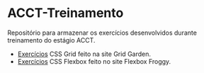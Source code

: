 # ACCT-Treinamento

 Repositório para armazenar os exercícios desenvolvidos durante treinamento do estágio  ACCT.
 
- [Exercícios](https://github.com/galemagalhaes/ACCT-Treinamento/tree/main/estagioMod1/grid) CSS Grid feito na site Grid Garden.
- [Exercícios](https://github.com/galemagalhaes/ACCT-Treinamento/tree/main/estagioMod1/flexbox) CSS Flexbox feito no site Flexbox Froggy.
